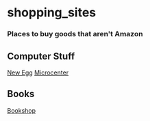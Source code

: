 # shopping_sites

### Places to buy goods that aren't Amazon

## Computer Stuff

[New Egg](https://newegg.com/)
[Microcenter](https://microcenter.com/)

## Books

[Bookshop](https://bookshop.org)
